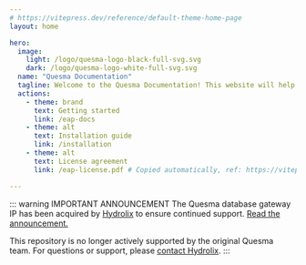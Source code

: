 ```yaml
---
# https://vitepress.dev/reference/default-theme-home-page
layout: home

hero:
  image:
    light: /logo/quesma-logo-black-full-svg.svg
    dark: /logo/quesma-logo-white-full-svg.svg
  name: "Quesma Documentation"
  tagline: Welcome to the Quesma Documentation! This website will help you get started.
  actions:
    - theme: brand
      text: Getting started
      link: /eap-docs
    - theme: alt
      text: Installation guide
      link: /installation
    - theme: alt
      text: License agreement
      link: /eap-license.pdf # Copied automatically, ref: https://vitepress.dev/guide/asset-handling#the-public-directory

---
```


::: warning IMPORTANT ANNOUNCEMENT
The Quesma database gateway IP has been acquired by [Hydrolix](https://hydrolix.io/) to ensure continued support. [Read the announcement.](https://www.prnewswire.com/news-releases/hydrolix-adds-quesma-gateway-proxy-ip-to-its-portfolio-assuring-continued-kibana-support-302559127.html)

This repository is no longer actively supported by the original Quesma team. For questions or support, please [contact Hydrolix](https://hydrolix.io/contact/).
:::

